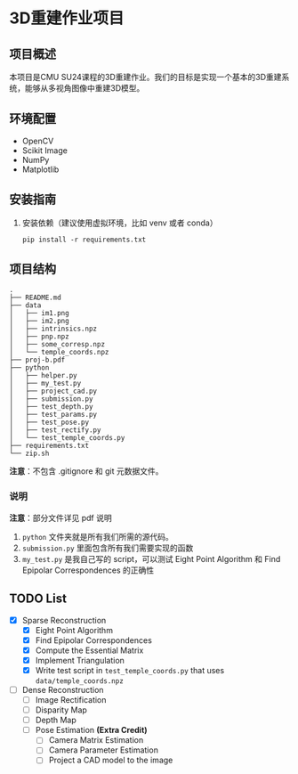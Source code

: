 # 3D重建作业项目

## 项目概述
本项目是CMU SU24课程的3D重建作业。我们的目标是实现一个基本的3D重建系统，能够从多视角图像中重建3D模型。

## 环境配置
- OpenCV
- Scikit Image
- NumPy
- Matplotlib

## 安装指南

1. 安装依赖（建议使用虚拟环境，比如 venv 或者 conda）
   ```
   pip install -r requirements.txt
   ```

## 项目结构
```
.
├── README.md
├── data
│   ├── im1.png
│   ├── im2.png
│   ├── intrinsics.npz
│   ├── pnp.npz
│   ├── some_corresp.npz
│   └── temple_coords.npz
├── proj-b.pdf
├── python
│   ├── helper.py
│   ├── my_test.py
│   ├── project_cad.py
│   ├── submission.py
│   ├── test_depth.py
│   ├── test_params.py
│   ├── test_pose.py
│   ├── test_rectify.py
│   └── test_temple_coords.py
├── requirements.txt
└── zip.sh
```

**注意**：不包含 .gitignore 和 git 元数据文件。

### 说明

**注意**：部分文件详见 pdf 说明

1. `python` 文件夹就是所有我们所需的源代码。
2. `submission.py` 里面包含所有我们需要实现的函数
3. `my_test.py` 是我自己写的 script，可以测试 Eight Point Algorithm 和 Find Epipolar Correspondences 的正确性

## TODO List

- [x] Sparse Reconstruction
    - [x] Eight Point Algorithm
    - [x] Find Epipolar Correspondences
    - [x] Compute the Essential Matrix
    - [x] Implement Triangulation
    - [x] Write test script in `test_temple_coords.py` that uses `data/temple_coords.npz`
- [ ] Dense Reconstruction
    - [ ] Image Rectification
    - [ ] Disparity Map
    - [ ] Depth Map
    - [ ] Pose Estimation **(Extra Credit)**
        - [ ] Camera Matrix Estimation
        - [ ] Camera Parameter Estimation
        - [ ] Project a CAD model to the image
